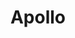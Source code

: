 ---
blog: https://blog.apollographql.com/
codehost: https://github.com/apollographql
logohandle: apollographql
slack: https://www.apollographql.com/slack
sort: apollographql
title: Apollo
twitter: https://x.com/apollographql
website: https://www.apollographql.com/
youtube: https://youtube.com/c/ApolloGraphQL
---